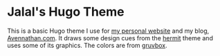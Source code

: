 # Jalal's Hugo Theme

This is a basic Hugo theme I use for [my personal website](https://jalalshahini.com) and my blog, [Avennathan.com](https://avennathan.com).
It draws some design cues from the [hermit](https://themes.gohugo.io/themes/hermit-v2/) theme and uses some of its graphics.
The colors are from [gruvbox](https://github.com/gruvbox-community/gruvbox).

